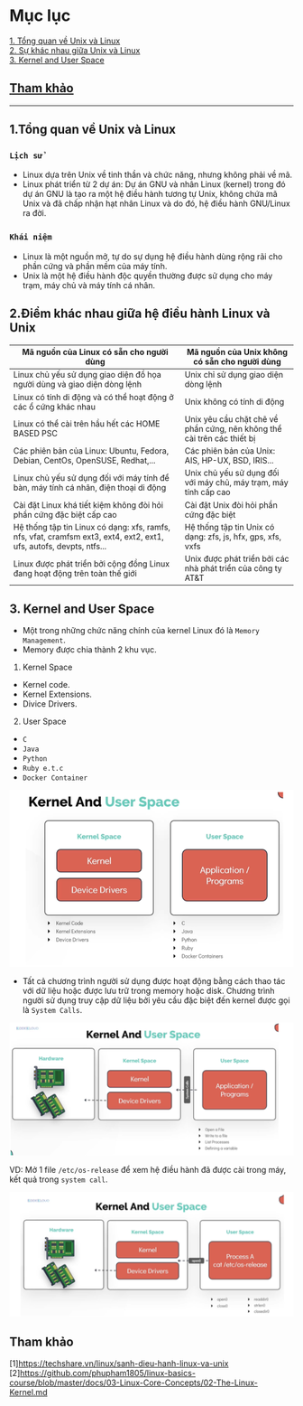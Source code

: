 # Mục lục  
 [1. Tổng quan về Unix và Linux](#1)  
 [2. Sự khác nhau giữa Unix và Linux](#2)   
 [3. Kernel and User Space](#3)  

## [Tham khảo](#4)  

---

<a name='1'></a>   
## 1.Tổng quan về Unix và Linux

### `Lịch sử`
- Linux dựa trên Unix về tinh thần và chức năng, nhưng không phải về mã.  
- Linux phát triển từ 2 dự án: Dự án GNU và nhân Linux (kernel) trong đó dự án GNU là tạo ra một hệ điều hành tương tự Unix, không chứa mã Unix và đã chấp nhận hạt nhân Linux và do đó, hệ điều hành GNU/Linux ra đời.  
### `Khái niệm`
- Linux là một nguồn mở, tự do sự dụng hệ điều hành dùng rộng rãi cho phần cứng và phần mềm của máy tính.  
- Unix là một hệ điều hành độc quyền thường được sử dụng cho máy trạm, máy chủ và máy tính cá nhân.     

<a name='2'></a>   
## 2.Điểm khác nhau giữa hệ điều hành Linux và Unix     

|Mã nguồn của Linux có sẵn cho người dùng|Mã nguồn của Unix không có sẵn cho người dùng|  
|----|----|  
|Linux chủ yếu sử dụng giao diện đồ họa người dùng và giao diện dòng lệnh|Unix chỉ sử dụng giao diện dòng lệnh|  
|Linux có tính di động và có thể hoạt động ở các ổ cứng khác nhau|Unix không có tính di động|  
|Linux có thể cài trên hầu hết các HOME BASED PSC|Unix yêu cầu chặt chẽ về phần cứng, nên không thể cài trên các thiết bị|  
|Các phiên bản của Linux: Ubuntu, Fedora, Debian, CentOs, OpenSUSE, Redhat,...|Các phiên bản của Unix: AIS, HP-UX, BSD, IRIS...|  
|Linux chủ yếu sử dụng đối với máy tính để bàn, máy tính cá nhân, điện thoại di động| Unix chủ yếu sử dụng đối với máy chủ, máy trạm, máy tính cấp cao|  
|Cài đặt Linux khá tiết kiệm không đòi hỏi phần cứng đặc biệt cấp cao|Cài đặt Unix đòi hỏi phần cứng đặc biệt|  
|Hệ thống tập tin Linux có dạng: xfs, ramfs, nfs, vfat, cramfsm ext3, ext4, ext2, ext1, ufs, autofs, devpts, ntfs...|Hệ thống tập tin Unix có dạng: zfs, js, hfx, gps, xfs, vxfs|  
|Linux được phát triển bởi cộng đồng Linux đang hoạt động trên toàn thế giới|Unix được phát triển bởi các nhà phát triển của công ty AT&T|   

<a name='3'></a>   
## 3. Kernel and User Space   

- Một trong những chức năng chính của kernel Linux đó là `Memory Management`.       
- Memory được chia thành 2 khu vục.   
1. Kernel Space  
  - Kernel code.
  - Kernel Extensions.
  - Divice Drivers.   
2. User Space   
  - `C`
  - `Java`  
  - `Python`   
  - `Ruby e.t.c`   
  - `Docker Container`     

![image](image/7.5.png)     

- Tất cả chương trình người sử dụng được hoạt động bằng cách thao tác với dữ liệu hoặc được lưu trữ trong memory hoặc disk. Chương trình người sử dụng truy cập dữ liệu bởi yêu cầu đặc biệt đến kernel được gọi là `System Calls`.  

![image](image/7.6.png)   

VD: Mở 1 file `/etc/os-release` để xem hệ điều hành đã được cài trong máy, kết quả trong `system call`.    

![image](image/7.7.png)   



<a name='4'></a>  
## Tham khảo  

[1]https://techshare.vn/linux/sanh-dieu-hanh-linux-va-unix 
[2]https://github.com/phupham1805/linux-basics-course/blob/master/docs/03-Linux-Core-Concepts/02-The-Linux-Kernel.md 







